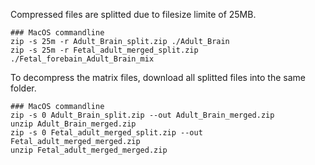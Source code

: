 Compressed files are splitted due to filesize limite of 25MB.

```
### MacOS commandline
zip -s 25m -r Adult_Brain_split.zip ./Adult_Brain
zip -s 25m -r Fetal_adult_merged_split.zip ./Fetal_forebain_Adult_Brain_mix
```

To decompress the matrix files, download all splitted files into the same folder.
```
### MacOS commandline
zip -s 0 Adult_Brain_split.zip --out Adult_Brain_merged.zip
unzip Adult_Brain_merged.zip
zip -s 0 Fetal_adult_merged_split.zip --out Fetal_adult_merged_merged.zip
unzip Fetal_adult_merged_merged.zip
```

